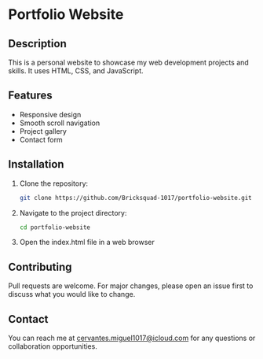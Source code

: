 # Portfolio Website

## Description
This is a personal website to showcase my web development projects and skills. It uses HTML, CSS, and JavaScript.

## Features
- Responsive design
- Smooth scroll navigation
- Project gallery
- Contact form

## Installation
1. Clone the repository:
   ```bash
   git clone https://github.com/Bricksquad-1017/portfolio-website.git
   ```
2. Navigate to the project directory:
   ```bash
   cd portfolio-website
   ```
3. Open the index.html file in a web browser

## Contributing
Pull requests are welcome. For major changes, please open an issue first to discuss what you would like to change.

## Contact
You can reach me at [cervantes.miguel1017@icloud.com](mailto:cervantes.miguel1017@icloud.com) for any questions or collaboration opportunities.